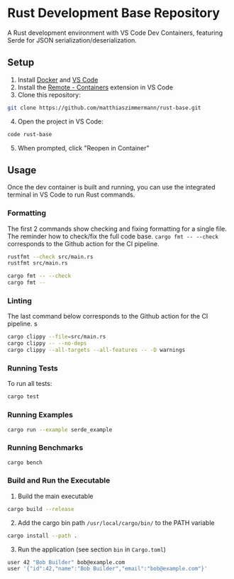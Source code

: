 # Rust Development Base Repository

A Rust development environment with VS Code Dev Containers, featuring Serde for JSON serialization/deserialization.

## Setup

1. Install [Docker](https://www.docker.com/get-started) and [VS Code](https://code.visualstudio.com/)
2. Install the [Remote - Containers](https://marketplace.visualstudio.com/items?itemName=ms-vscode-remote.remote-containers) extension in VS Code
3. Clone this repository: 
```bash
git clone https://github.com/matthiaszimmermann/rust-base.git
```
4. Open the project in VS Code:
```bash
code rust-base
```
5. When prompted, click "Reopen in Container"

## Usage

Once the dev container is built and running, you can use the integrated terminal in VS Code to run Rust commands.

### Formatting
The first 2 commands show checking and fixing formatting for a single file.
The reminder how to check/fix the full code base.
`cargo fmt -- --check` corresponds to the Github action for the CI pipeline.

```bash
rustfmt --check src/main.rs
rustfmt src/main.rs

cargo fmt -- --check
cargo fmt --
```

### Linting
The last command below corresponds to the Github action for the CI pipeline.
s
```bash
cargo clippy --file=src/main.rs
cargo clippy -- --no-deps
cargo clippy --all-targets --all-features -- -D warnings
```

### Running Tests

To run all tests:
```bash
cargo test
```

### Running Examples
```bash
cargo run --example serde_example
```

### Running Benchmarks
```bash
cargo bench
```

### Build and Run the Executable

1. Build the main executable
```bash
cargo build --release
```
2. Add the cargo bin path `/usr/local/cargo/bin/` to the PATH variable
```bash
cargo install --path .
```
3. Run the application (see section `bin` in `Cargo.toml`)
```bash
user 42 "Bob Builder" bob@example.com
user '{"id":42,"name":"Bob Builder","email":"bob@example.com"}'
```